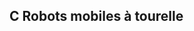 ## C Robots mobiles à tourelle

<!--TODO-->

<!--- BA Robotic Systems-->
<!--- Florent Lamiraux - LAAS-CNRS-->
<!--- Jean-Paul Laumond - LAAS-CNRS-->
